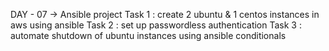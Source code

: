 DAY - 07 -> Ansible project
Task 1 : create 2 ubuntu & 1 centos instances in aws using ansible
Task 2 : set up passwordless authentication
Task 3 : automate shutdown of ubuntu instances using ansible conditionals
